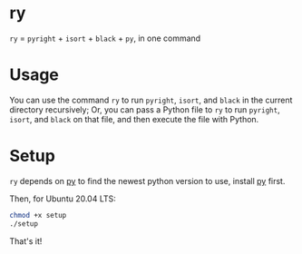 # ry
`ry` = `pyright` + `isort` + `black` + `py`, in one command

# Usage

You can use the command `ry` to run `pyright`, `isort`, and `black` in the current directory recursively; Or, you can pass a Python file to `ry` to run `pyright`, `isort`, and `black` on that file, and then execute the file with Python.

# Setup

`ry` depends on [py](https://github.com/brettcannon/python-launcher) to find the newest python version to use, install [py](https://github.com/brettcannon/python-launcher) first.

Then, for Ubuntu 20.04 LTS:

```bash
chmod +x setup
./setup
```

That's it!
